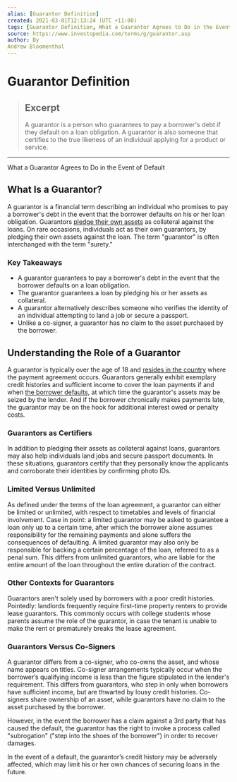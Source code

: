 ```yaml
---
alias: [Guarantor Definition]
created: 2021-03-01T12:13:24 (UTC +11:00)
tags: [Guarantor Definition, What a Guarantor Agrees to Do in the Event of Default]
source: https://www.investopedia.com/terms/g/guarantor.asp
author: By
Andrew Bloomenthal
---
```


# Guarantor Definition

> ## Excerpt
> A guarantor is a person who guarantees to pay a borrower's debt if they default on a loan obligation. A guarantor is also someone that certifies to the true likeness of an individual applying for a product or service.

---

What a Guarantor Agrees to Do in the Event of Default
## What Is a Guarantor?

A guarantor is a financial term describing an individual who promises to pay a borrower's debt in the event that the borrower defaults on his or her loan obligation. Guarantors [pledge their own assets](https://www.investopedia.com/terms/p/pledgedasset.asp) as collateral against the loans. On rare occasions, individuals act as their own guarantors, by pledging their own assets against the loan. The term "guarantor" is often interchanged with the term "surety."

### Key Takeaways

-   A guarantor guarantees to pay a borrower's debt in the event that the borrower defaults on a loan obligation.
-   The guarantor guarantees a loan by pledging his or her assets as collateral.
-   A guarantor alternatively describes someone who verifies the identity of an individual attempting to land a job or secure a passport.
-   Unlike a co-signer, a guarantor has no claim to the asset purchased by the borrower.

## Understanding the Role of a Guarantor

A guarantor is typically over the age of 18 and [resides in the country](https://www.investopedia.com/terms/p/principalresidence.asp) where the payment agreement occurs. Guarantors generally exhibit exemplary credit histories and sufficient income to cover the loan payments if and when [the borrower defaults](https://www.investopedia.com/terms/e/event-of-default.asp), at which time the guarantor's assets may be seized by the lender. And if the borrower chronically makes payments late, the guarantor may be on the hook for additional interest owed or penalty costs.

### Guarantors as Certifiers

In addition to pledging their assets as collateral against loans, guarantors may also help individuals land jobs and secure passport documents. In these situations, guarantors certify that they personally know the applicants and corroborate their identities by confirming photo IDs.

### Limited Versus Unlimited

As defined under the terms of the loan agreement, a guarantor can either be limited or unlimited, with respect to timetables and levels of financial involvement. Case in point: a limited guarantor may be asked to guarantee a loan only up to a certain time, after which the borrower alone assumes responsibility for the remaining payments and alone suffers the consequences of defaulting. A limited guarantor may also only be responsible for backing a certain percentage of the loan, referred to as a penal sum. This differs from unlimited guarantors, who are liable for the entire amount of the loan throughout the entire duration of the contract.

### Other Contexts for Guarantors

Guarantors aren't solely used by borrowers with a poor credit histories. Pointedly: landlords frequently require first-time property renters to provide lease guarantors. This commonly occurs with college students whose parents assume the role of the guarantor, in case the tenant is unable to make the rent or prematurely breaks the lease agreement.

### Guarantors Versus Co-Signers

A guarantor differs from a co-signer, who co-owns the asset, and whose name appears on titles. Co-signer arrangements typically occur when the borrower’s qualifying income is less than the figure stipulated in the lender's requirement. This differs from guarantors, who step in only when borrowers have sufficient income, but are thwarted by lousy credit histories. Co-signers share ownership of an asset, while guarantors have no claim to the asset purchased by the borrower.

However, in the event the borrower has a claim against a 3rd party that has caused the default, the guarantor has the right to invoke a process called "subrogation" ("step into the shoes of the borrower") in order to recover damages.

In the event of a default, the guarantor’s credit history may be adversely affected, which may limit his or her own chances of securing loans in the future.
